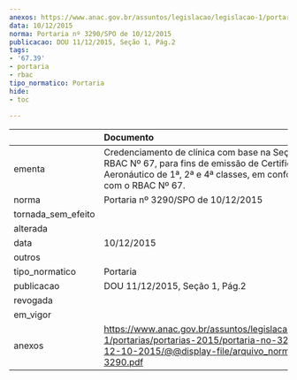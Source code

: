 ```yaml
---
anexos: https://www.anac.gov.br/assuntos/legislacao/legislacao-1/portarias/portarias-2015/portaria-no-3290-spo-de-12-10-2015/@@display-file/arquivo_norma/PA2015-3290.pdf
data: 10/12/2015
norma: Portaria nº 3290/SPO de 10/12/2015
publicacao: DOU 11/12/2015, Seção 1, Pág.2
tags:
- '67.39'
- portaria
- rbac
tipo_normatico: Portaria
hide: 
- toc 
 
---
```


|                    | Documento                                                                                                                                                                         |
|:-------------------|:----------------------------------------------------------------------------------------------------------------------------------------------------------------------------------|
| ementa             | Credenciamento de clínica com base na Seção 67.39 do RBAC Nº 67, para fins de emissão de Certificado Médico Aeronáutico de 1ª, 2ª e 4ª classes, em conformidade com o RBAC Nº 67. |
| norma              | Portaria nº 3290/SPO de 10/12/2015                                                                                                                                                |
| tornada_sem_efeito |                                                                                                                                                                                   |
| alterada           |                                                                                                                                                                                   |
| data               | 10/12/2015                                                                                                                                                                        |
| outros             |                                                                                                                                                                                   |
| tipo_normatico     | Portaria                                                                                                                                                                          |
| publicacao         | DOU 11/12/2015, Seção 1, Pág.2                                                                                                                                                    |
| revogada           |                                                                                                                                                                                   |
| em_vigor           |                                                                                                                                                                                   |
| anexos             | https://www.anac.gov.br/assuntos/legislacao/legislacao-1/portarias/portarias-2015/portaria-no-3290-spo-de-12-10-2015/@@display-file/arquivo_norma/PA2015-3290.pdf                 |
